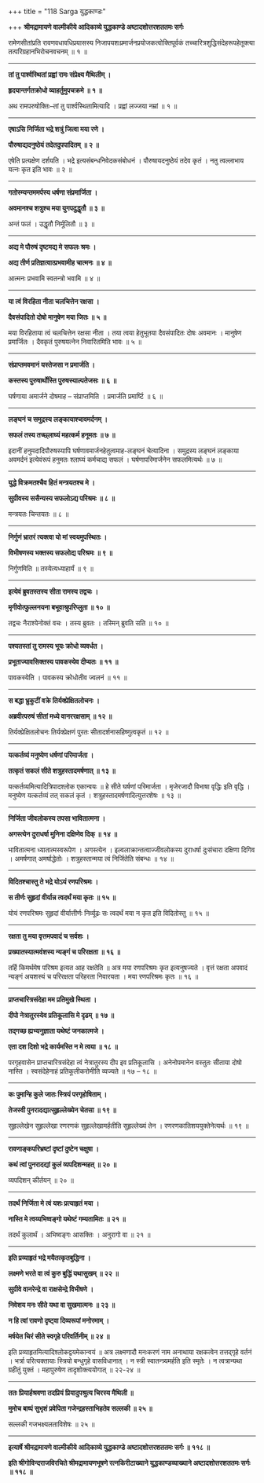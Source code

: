 +++
title = "118 Sarga युद्धकाण्डः"

+++
**श्रीमद्रामायणे वाल्मीकीये आदिकाव्ये युद्धकाण्डे अष्टादशोत्तरशततमः सर्गः**

रामेणसीतांप्रति रावणवधावधिप्रयासस्य निजापयशःप्रमार्जनप्रयोजकत्वोक्तिपूर्वकं तच्चारित्रशुद्धिसंदेहरूपहेतूक्त्या तत्परिग्रहानभिरोचनवचनम् ॥ १ ॥

****

**तां तु पार्श्वस्थितां प्रह्वां रामः संप्रेक्ष्य मैथिलीम् ।**

**हृदयान्तर्गतक्रोधो व्याहर्तुमुपचक्रमे ॥ १ ॥**

अथ रामपरुषोक्तिः–तां तु पार्श्वस्थितामित्यादि । प्रह्वां लज्जया नम्रां ॥ १ ॥

****

**एषाऽसि निर्जिता भद्रे शत्रुं जित्वा मया रणे ।**

**पौरुषाद्यदनुष्ठेयं तदेतदुपपादितम् ॥ २ ॥**

एषेति प्रत्यक्षेण दर्शयति । भद्रे इत्यसंबन्धनिवेदकसंबोधनं । पौरुषायदनुष्ठेयं तदेव कृतं । नतु त्वल्लाभाय यत्नः कृत इति भावः ॥ २ ॥

****

**गतोस्म्यन्तममर्पस्य धर्षणा संप्रमार्जिता ।**

**अवमानश्च शत्रुश्च मया युगपदुद्धृतौ ॥ ३ ॥**

अन्तं फलं । उद्धृतौ निर्मूलितौ ॥ ३ ॥

****

**अद्य मे पौरुषं दृष्टमद्य मे सफलः श्रमः ।**

**अद्य तीर्ण प्रतिज्ञत्वात्प्रभवामीह चात्मनः ॥ ४ ॥**

आत्मनः प्रभवामि स्वतन्त्रो भवामि ॥ ४ ॥

****

**या त्वं विरहिता नीता चलचित्तेन रक्षसा ।**

**दैवसंपादितो दोषो मानुषेण मया जितः ॥ ५ ॥**

मया विरहिताया त्वं चलचित्तेन रक्षसा नीता । तया त्वया हेतुभूतया दैवसंपादितः दोषः अवमानः । मानुषेण प्रमार्जितः । दैवकृतं पुरुषयत्नेन निवारितमिति भावः ॥ ५ ॥

****

**संप्राप्तमवमानं यस्तेजसा न प्रमार्जति ।**

**कस्तस्य पुरुषार्थोस्ति पुरुषस्याल्पतेजसः ॥ ६ ॥**

घर्षणाया अमार्जने दोषमाह – संप्राप्तमिति । प्रमार्जति प्रमार्ष्टि ॥ ६ ॥

****

**लङ्घनं च समुद्रस्य लङ्कायाश्चावमर्दनम् ।**

**सफलं तस्य तच्छ्लाघ्यं महत्कर्म हनूमतः ॥ ७ ॥**

इदानीं हनुमदादिपौरुषस्यापि घर्षणावमार्जनहेतुत्वमाह-लङ्घनं चेत्यादिना । समुद्रस्य लङ्घनं लङ्काया अवमर्दनं इत्येवंरूपं हनुमतः श्लाघ्यं कर्मचाद्य सफलं । घर्षणापरिमार्जनेन सफलमित्यर्थः ॥ ७ ॥

****

**युद्धे विक्रमतश्चैव हितं मन्त्रयतश्च मे ।**

**सुग्रीवस्य ससैन्यस्य सफलोऽद्य परिश्रमः ॥ ८ ॥**

मन्त्रयतः चिन्तयतः ॥ ८ ॥

****

**निर्गुणं भ्रातरं त्यक्त्वा यो मां स्वयमुपस्थितः ।**

**विभीषणस्य भक्तस्य सफलोद्य परिश्रमः ॥ ९ ॥**

निर्गुणमिति ॥ तस्येत्यध्याहार्यं ॥ ९ ॥

****

**इत्येवं ब्रुवतस्तस्य सीता रामस्य तद्वचः ।**

**मृगीवोत्फुल्लनयना बभूवाश्रुपरिप्लुता ॥ १० ॥**

तद्वचः नैराश्येनोक्तं वचः । तस्य ब्रुवतः । तस्मिन् ब्रुवति सति ॥ १० ॥

****

**पश्यतस्तां तु रामस्य भूयः क्रोधो व्यवर्धत ।**

**प्रभूताज्यावसिक्तस्य पावकस्येव दीप्यतः ॥ ११ ॥**

पावकस्येति । पावकस्य क्रोधोतीव ज्वलनं ॥ ११ ॥

****

**स बद्धा भ्रुकुटीं वक्रे तिर्यक्प्रेक्षितलोचनः ।**

**अब्रवीत्परुषं सीतां मध्ये वानररक्षसाम् ॥ १२ ॥**

तिर्यक्प्रेक्षितलोचनः तिर्यक्प्रेक्षणं पुरतः सीतादर्शनासहिष्णुत्वकृतं ॥ १२ ॥

****

**यत्कर्तव्यं मनुष्येण धर्षणां परिमार्जता ।**

**तत्कृतं सकलं सीते शत्रुहस्तादमर्षणात् ॥ १३ ॥**

यत्कर्तव्यमित्यादित्रिपादश्लोक एकान्वयः ॥ हे सीते घर्षणां परिमार्जता । मृजेरजादौ विभाषा वृद्धिः इति वृद्धि । मनुष्येण यत्कर्तव्यं तत् सकलं कृतं । शत्रुहस्तादमर्षणादित्युत्तरशेषः ॥ १३ ॥

****

**निर्जिता जीवलोकस्य तपसा भावितात्मना ।**

**अगस्त्येन दुराधर्षा मुनिना दक्षिणेव दिक् ॥ १४ ॥**

भावितात्मना ध्यातात्मस्वरूपेण । अगस्त्येन । इल्वलाक्रान्तत्वाज्जीवलोकस्य दुराधर्षा दुःसंचारा दक्षिणा दिगिव । अमर्षणात् अमर्षाद्धेतोः । शत्रुहस्तान्मया त्वं निर्जितेति संबन्धः ॥ १४ ॥

****

**विदितश्चास्तु ते भद्रे योऽयं रणपरिश्रमः ।**

**स तीर्णः सुहृदां वीर्यान्न त्वदर्थं मया कृतः ॥ १५ ॥**

योयं रणपरिश्रमः सुहृदां वीर्यात्तीर्णः निर्व्यूढः सः त्वदर्थं मया न कृत इति विदितोस्तु ॥ १५ ॥

****

**रक्षता तु मया वृत्तमपवादं च सर्वशः ।**

**प्रख्यातस्यात्मवंशस्य न्यङ्गं च परिरक्षता ॥ १६ ॥**

तर्हि किमर्थमेष परिश्रम इत्यत आह रक्षतेति ॥ अत्र मया रणपरिश्रमः कृत इत्यनुषज्यते । वृत्तं रक्षता अपवादं न्यङ्गं अयशस्यं च परिरक्षता परिहरता निवारयता । मया रणपरिश्रमः कृतः ॥ १६ ॥

****

**प्राप्तचारित्रसंदेहा मम प्रतिमुखे स्थिता ।**

**दीपो नेत्रातुरस्येव प्रतिकूलासि मे दृढम् ॥ १७ ॥**

**तद्गच्छ ह्यभ्यनुज्ञाता यथेष्टं जनकात्मजे ।**

**एता दश दिशो भद्रे कार्यमस्ति न मे त्वया ॥ १८ ॥**

परगृहवासेन प्राप्तचारित्रसंदेहा त्वं नेत्रातुरस्य दीप इव प्रतिकूलासि । अनेनोपमानेन वस्तुतः सीताया दोषो नास्ति । स्वसंदेहेनाहं प्रतिकूलीकरोमीति व्यज्यते ॥ १७ – १८ ॥

****

**कः पुमान्हि कुले जातः स्त्रियं परगृहोषिताम् ।**

**तेजस्वी पुनरादद्यात्सुहृल्लेख्येन चेतसा ॥ १९ ॥**

सुहृल्लेखेन सुहृल्लेखा रणरणकं सुहृल्लेखामर्हतीति सुहृल्लेख्यं तेन । रणरणकातिशययुक्तेनेत्यर्थः ॥ १९ ॥

****

**रावणाङ्कपरिभ्रष्टां दृष्टां दुष्टेन चक्षुषा ।**

**कथं त्वां पुनरादद्यां कुलं व्यपदिशन्महत् ॥ २० ॥**

व्यपदिशन् कीर्तयन् ॥ २० ॥

****

**तदर्थं निर्जिता मे त्वं यशः प्रत्याहृतं मया ।**

**नास्ति मे त्वय्यभिष्वङ्गो यथेष्टं गम्यतामितः ॥ २१ ॥**

तदर्थं कुलार्थं । अभिष्वङ्गः आसक्तिः । अनुरागो वा ॥ २१ ॥

****

**इति प्रव्याहृतं भद्रे मयैतत्कृतबुद्धिना ।**

**लक्ष्मणे भरते वा त्वं कुरु बुद्धिं यथासुखम् ॥ २२ ॥**

**सुग्रीवे वानरेन्द्रे वा राक्षसेन्द्रे विभीषणे ।**

**निवेशय मनः सीते यथा वा सुखमात्मनः ॥ २३ ॥**

**न हि त्वां रावणो दृष्ट्वा दिव्यरूपां मनोरमाम् ।**

**मर्षयेत चिरं सीते स्वगृहे परिवर्तिनीम् ॥ २४ ॥**

इति प्रव्याहृतमित्यादिश्लोकद्वयमेकान्वयं ॥ अत्र लक्ष्मणादौ मनःकरणं नाम अनाथाया रक्षकत्वेन तत्तद्गृहे वर्तनं । भर्त्रा परित्यक्तायाः स्त्रियो बन्धुगृहे वासविधानात् । न स्त्री स्वातन्त्र्यमर्हति इति स्मृतेः । न त्वत्रान्यथा ग्रहीतुं युक्तं । महापुरुषेण तादृशोक्त्ययोगात् ॥ २२-२४ ॥

****

**ततः प्रियार्हश्रवणा तदप्रियं प्रियादुपश्रुत्य चिरस्य मैथिली ॥**

**मुमोच बाष्पं सुभृशं प्रवेपिता गजेन्द्रहस्ताभिहतेव सल्लकी ॥ २५ ॥**

सल्लकी गजभक्ष्यलताविशेषः ॥ २५ ॥

****

**इत्यार्षे श्रीमद्रामायणे वाल्मीकीये आदिकाव्ये युद्धकाण्डे अष्टादशोत्तरशततमः सर्गः ॥ ११८ ॥**

**इति श्रीगोविन्दराजविरचिते श्रीमद्रामायणभूषणे रत्नकिरीटाख्याने युद्धकाण्डव्याख्याने अष्टादशोत्तरशततमः सर्गः ॥ ११८ ॥**
